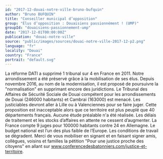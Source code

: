 ```yaml
---
id: "2017-12-douai-notre-ville-bruno-bufquin"
author: "Bruno BUFQUIN"
title: "Conseiller municipal d’opposition"
group: "Élus d’opposition : Douaisiens passionnément ! (UMP)"
groupId: "douaisiens-passionnement-ump"
date: "2017-12-01T00:00:00Z"
publication: "douai-notre-ville"
source: "public/images/sources/douai-notre-ville-2017-12-p2.png"
language: "fr"
locality: "Douai"
country: "France"
portrait: "default.svg"
---
```


La réforme DATI a supprimé 1 tribunal sur 4 en France en 2011. Notre arrondissement a été préservé grâce à la mobilisation de ses élus. Depuis novembre 2016, au nom de la modernisation, il est proposé de poursuivre la "normalisation" en supprimant encore des juridictions. Le Tribunal des Affaires de Sécurité Sociale de Douai compétent pour les arrondissements de Douai (246000 habitants) et Cambrai (163000) est menacé. Les justiciables devront aller à Lille ou à Valenciennes pour se faire juger. Cette proposition est inacceptable alors que ce territoire est plus peuplé que 40 départements français. Aucune étude préalable n'a été réalisée. Les délais de traitement et les stocks d’affaires en attente ne cessent d’augmenter. La France compte 9 juges pour 100000 habitants contre 24 en Allemagne. Le budget national est l’un des plus faible de l’Europe. Les conditions de travail se dégradent. Merci de vous mobiliser en signant et en faisant signer amis, collègues, voisins et familles la pétition "Pour une justice proche des citoyens" en allant sur www.conferencedesbatonniers.com/justice-et-territoire.

